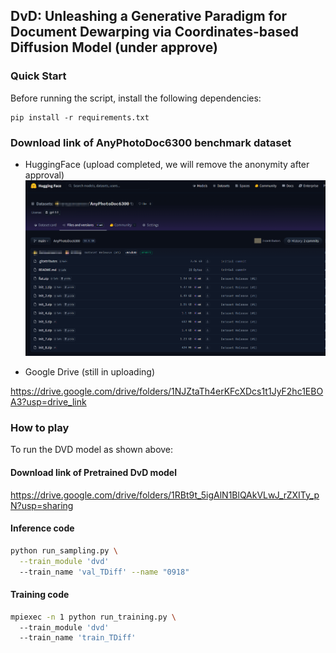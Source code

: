## DvD: Unleashing a Generative Paradigm for Document Dewarping via Coordinates-based Diffusion Model (under approve) 


### Quick Start
Before running the script, install the following dependencies:

```shell
pip install -r requirements.txt
```

### Download link of AnyPhotoDoc6300 benchmark dataset 
* HuggingFace (upload completed, we will remove the anonymity after approval)
 ![dataset snapshot](./asset/hf.png) 



* Google Drive (still in uploading)
  
https://drive.google.com/drive/folders/1NJZtaTh4erKFcXDcs1t1JyF2hc1EBOA3?usp=drive_link


### How to play
To run the DVD model as shown above:

#### Download link of Pretrained DvD model 
https://drive.google.com/drive/folders/1RBt9t_5igAlN1BlQAkVLwJ_rZXITy_pN?usp=sharing


#### Inference code
```bash
python run_sampling.py \
  --train_module 'dvd' 
  --train_name 'val_TDiff' --name "0918"
```

#### Training code
```bash
mpiexec -n 1 python run_training.py \  
  --train_module 'dvd' 
  --train_name 'train_TDiff' 
```

